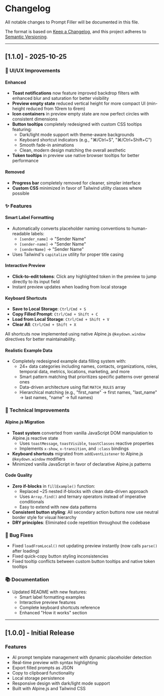 # Changelog

All notable changes to Prompt Filler will be documented in this file.

The format is based on [Keep a Changelog](https://keepachangelog.com/en/1.0.0/),
and this project adheres to [Semantic Versioning](https://semver.org/spec/v2.0.0.html).

---

## [1.1.0] - 2025-10-25

### 🎨 UI/UX Improvements

#### Enhanced
- **Toast notifications** now feature improved backdrop filters with enhanced blur and saturation for better visibility
- **Preview empty state** reduced vertical height for more compact UI (min-height reduced from 10rem to 6rem)
- **Icon containers** in preview empty state are now perfect circles with consistent dimensions
- **Button tooltips** completely redesigned with custom CSS tooltips featuring:
  - Dark/light mode support with theme-aware backgrounds
  - Keyboard shortcut indicators (e.g., "⌘/Ctrl+S", "⌘/Ctrl+Shift+C")
  - Smooth fade-in animations
  - Clean, modern design matching the overall aesthetic
- **Token tooltips** in preview use native browser tooltips for better performance

#### Removed
- **Progress bar** completely removed for cleaner, simpler interface
- **Custom CSS** minimized in favor of Tailwind utility classes where possible

### ✨ Features

#### Smart Label Formatting
- Automatically converts placeholder naming conventions to human-readable labels:
  - `[sender_name]` → "Sender Name"
  - `[sender-name]` → "Sender Name"
  - `[senderName]` → "Sender Name"
- Uses Tailwind's `capitalize` utility for proper title casing

#### Interactive Preview
- **Click-to-edit tokens**: Click any highlighted token in the preview to jump directly to its input field
- Instant preview updates when loading from local storage

#### Keyboard Shortcuts
- **Save to Local Storage**: `Ctrl/Cmd + S`
- **Copy Filled Prompt**: `Ctrl/Cmd + Shift + C`
- **Load from Local Storage**: `Ctrl/Cmd + Shift + V`
- **Clear All**: `Ctrl/Cmd + Shift + X`

All shortcuts now implemented using native Alpine.js `@keydown.window` directives for better maintainability.

#### Realistic Example Data
- Completely redesigned example data filling system with:
  - 24+ data categories including names, contacts, organizations, roles, temporal data, metrics, locations, marketing, and more
  - Smart pattern matching that prioritizes specific patterns over general ones
  - Data-driven architecture using flat `MATCH_RULES` array
  - Hierarchical matching (e.g., "first_name" → first names, "last_name" → last names, "name" → full names)

### 🔧 Technical Improvements

#### Alpine.js Migration
- **Toast system** converted from vanilla JavaScript DOM manipulation to Alpine.js reactive state
  - Uses `toastMessage`, `toastVisible`, `toastClasses` reactive properties
  - Implements `x-show`, `x-transition`, and `:class` bindings
- **Keyboard shortcuts** migrated from `addEventListener` to Alpine.js `@keydown.window` modifiers
- Minimized vanilla JavaScript in favor of declarative Alpine.js patterns

#### Code Quality
- **Zero if-blocks** in `fillExample()` function:
  - Replaced ~25 nested if-blocks with clean data-driven approach
  - Uses `Array.find()` and ternary operators instead of imperative conditionals
  - Easy to extend with new data patterns
- **Consistent button styling**: All secondary action buttons now use neutral border style for visual hierarchy
- **DRY principles**: Eliminated code repetition throughout the codebase

### 🐛 Bug Fixes
- Fixed `loadFromLocal()` not updating preview instantly (now calls `parse()` after loading)
- Fixed quick-copy button styling inconsistencies
- Fixed tooltip conflicts between custom button tooltips and native token tooltips

### 📚 Documentation
- Updated README with new features:
  - Smart label formatting examples
  - Interactive preview features
  - Complete keyboard shortcuts reference
  - Enhanced "How it works" section

---

## [1.0.0] - Initial Release

### Features
- AI prompt template management with dynamic placeholder detection
- Real-time preview with syntax highlighting
- Export filled prompts as JSON
- Copy to clipboard functionality
- Local storage persistence
- Responsive design with dark/light mode support
- Built with Alpine.js and Tailwind CSS

